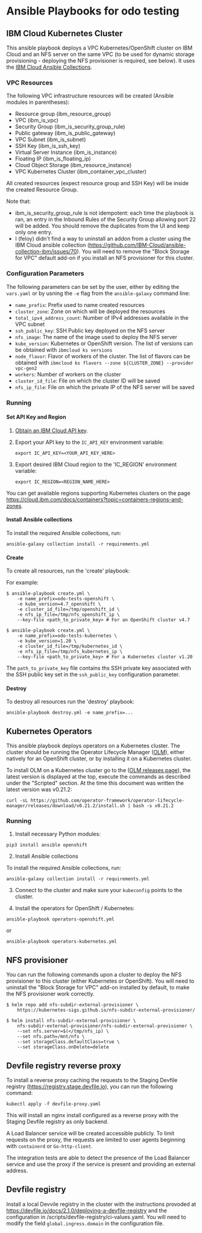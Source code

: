 # Ansible Playbooks for odo testing

## IBM Cloud Kubernetes Cluster

This ansible playbook deploys a VPC Kubernetes/OpenShift cluster on IBM Cloud and an NFS server on the same VPC (to be used for dynamic storage provisioning - deploying the NFS provisioner is required, see below).
It uses the [IBM Cloud Ansible Collections](https://github.com/IBM-Cloud/ansible-collection-ibm/).

### VPC Resources

The following VPC infrastructure resources will be created (Ansible modules in
parentheses):

* Resource group (ibm_resource_group)
* VPC (ibm_is_vpc)
* Security Group (ibm_is_security_group_rule)
* Public gateway (ibm_is_public_gateway)
* VPC Subnet (ibm_is_subnet)
* SSH Key (ibm_is_ssh_key)
* Virtual Server Instance (ibm_is_instance)
* Floating IP (ibm_is_floating_ip)
* Cloud Object Storage (ibm_resource_instance)
* VPC Kubernetes Cluster (ibm_container_vpc_cluster)

All created resources (expect resource group and SSH Key) will be inside the created Resource Group.

Note that:
- ibm_is_security_group_rule is not idempotent: each time the playbook is ran, an entry in the Inbound Rules of the Security Group allowing port 22 will be added. You should remove the duplicates from the UI and keep only one entry.
- I (feloy) didn't find a way to uninstall an addon from a cluster using the IBM Cloud ansible collection (https://github.com/IBM-Cloud/ansible-collection-ibm/issues/70). You will need to remove the "Block Storage for VPC" default add-on if you install an NFS provisioner for this cluster.


### Configuration Parameters

The following parameters can be set by the user, either by editing the `vars.yaml` or by usning the `-e` flag from the `ansible-galaxy` command line:

* `name_prefix`: Prefix used to name created resources
* `cluster_zone`: Zone on which will be deployed the resources
* `total_ipv4_address_count`: Number of IPv4 addresses available in the VPC subnet
* `ssh_public_key`: SSH Public key deployed on the NFS server
* `nfs_image`: The name of the image used to deploy the NFS server
* `kube_version`: Kubernetes or OpenShift version. The list of versions can be obtained with `ibmcloud ks versions`
* `node_flavor`: Flavor of workers of the cluster. The list of flavors can be obtained with `ibmcloud ks flavors --zone ${CLUSTER_ZONE} --provider vpc-gen2`
* `workers`: Number of workers on the cluster
* `cluster_id_file`: File on which the cluster ID will be saved
* `nfs_ip_file`: File on which the private IP of the NFS server will be saved

### Running

#### Set API Key and Region

1. [Obtain an IBM Cloud API key](https://cloud.ibm.com/docs/account?topic=account-userapikey&interface=ui).

2. Export your API key to the `IC_API_KEY` environment variable:

    ```
    export IC_API_KEY=<YOUR_API_KEY_HERE>
    ```

3. Export desired IBM Cloud region to the 'IC_REGION' environment variable:

    ```
    export IC_REGION=<REGION_NAME_HERE>
    ```

You can get available regions supporting Kubernetes clusters on the page https://cloud.ibm.com/docs/containers?topic=containers-regions-and-zones.

#### Install Ansible collections

To install the required Ansible collections, run:

```
ansible-galaxy collection install -r requirements.yml
```

#### Create

To create all resources, run the 'create' playbook:

For example:

```
$ ansible-playbook create.yml \
    -e name_prefix=odo-tests-openshift \
    -e kube_version=4.7_openshift \
    -e cluster_id_file=/tmp/openshift_id \
    -e nfs_ip_file=/tmp/nfs_openshift_ip \
    --key-file <path_to_private_key> # For an OpenShift cluster v4.7

$ ansible-playbook create.yml \
    -e name_prefix=odo-tests-kubernetes \
    -e kube_version=1.20 \
    -e cluster_id_file=/tmp/kubernetes_id \
    -e nfs_ip_file=/tmp/nfs_kubernetes_ip \
    --key-file <path_to_private_key> # For a Kubernetes cluster v1.20
```

The `path_to_private_key` file contains ths SSH private key associated with the SSH public key set in the `ssh_public_key` configuration parameter.

#### Destroy

To destroy all resources run the 'destroy' playbook:

```
ansible-playbook destroy.yml -e name_prefix=...
```

## Kubernetes Operators

This ansible playbook deploys operators on a Kubernetes cluster. The cluster should be running the Operator Lifecycle Manager ([OLM](https://olm.operatorframework.io/)), either natively for an OpenShift cluster, or by installing it on a Kubernetes cluster.

To install OLM on a Kubernetes cluster go to the ([OLM releases page](https://github.com/operator-framework/operator-lifecycle-manager/releases/)), the latest version is displayed at the top, execute the commands as described under the "Scripted" section. At the time this document was written the latest version was v0.21.2:

```
curl -sL https://github.com/operator-framework/operator-lifecycle-manager/releases/download/v0.21.2/install.sh | bash -s v0.21.2
```


### Running

1. Install necessary Python modules:
```
pip3 install ansible openshift
```

2. Install Ansible collections

To install the required Ansible collections, run:

```
ansible-galaxy collection install -r requirements.yml
```

3. Connect to the cluster and make sure your `kubeconfig` points to the cluster.

4. Install the operators for OpenShift / Kubernetes:
```
ansible-playbook operators-openshift.yml
```
or
```
ansible-playbook operators-kubernetes.yml
```

## NFS provisioner

You can run the following commands upon a cluster to deploy the NFS provisioner to this cluster (either Kubernetes or OpenShift). You will need to uninstall the "Block Storage for VPC" add-on installed by default, to make the NFS provisioner work correctly.

```
$ helm repo add nfs-subdir-external-provisioner \
    https://kubernetes-sigs.github.io/nfs-subdir-external-provisioner/

$ helm install nfs-subdir-external-provisioner \
    nfs-subdir-external-provisioner/nfs-subdir-external-provisioner \
    --set nfs.server=$(</tmp/nfs_ip) \
    --set nfs.path=/mnt/nfs \
    --set storageClass.defaultClass=true \
    --set storageClass.onDelete=delete
```

## Devfile registry reverse proxy

To install a reverse proxy caching the requests to the Staging Devfile registry (https://registry.stage.devfile.io),
you can run the following command:

```
kubectl apply -f devfile-proxy.yaml
```

This will install an nginx install configured as a reverse proxy with the Staging Devfile registry as only backend. 

A Load Balancer service will be created accessible publicly. To limit requests on the proxy, the requests are limited
to user agents beginning with `containerd` or `Go-http-client`.

The integration tests are able to detect the presence of the Load Balancer service and use the proxy if the service is present
and providing an external address.

## Devfile registry

Install a local Devvile registry in the cluster with the instructions provoded at https://devfile.io/docs/2.1.0/deploying-a-devfile-registry 
and the configuration in /scripts/devfile-registry/ci-values.yaml. You will need to modify the field `global.ingress.domain` in the configuration file.

